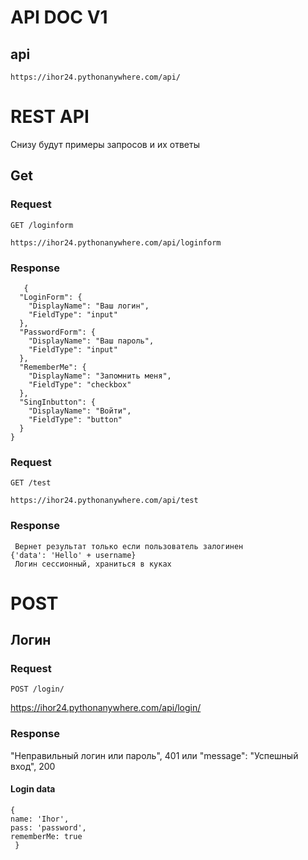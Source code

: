 # API DOC V1


## api

    https://ihor24.pythonanywhere.com/api/

# REST API

Снизу будут примеры запросов и их ответы

## Get

### Request

`GET /loginform`

    https://ihor24.pythonanywhere.com/api/loginform

### Response

	   {
	  "LoginForm": {
		"DisplayName": "Ваш логин",
		"FieldType": "input"
	  },
	  "PasswordForm": {
		"DisplayName": "Ваш пароль",
		"FieldType": "input"
	  },
	  "RememberMe": {
		"DisplayName": "Запомнить меня",
		"FieldType": "checkbox"
	  },
	  "SingInbutton": {
		"DisplayName": "Войти",
		"FieldType": "button"
	  }
	}
### Request

`GET /test`

    https://ihor24.pythonanywhere.com/api/test

### Response
	 Вернет результат только если пользователь залогинен
	{'data': 'Hello' + username}
	 Логин сессионный, храниться в куках
	
# POST
## Логин

### Request

`POST /login/`

 https://ihor24.pythonanywhere.com/api/login/

### Response
	
"Неправильный логин или пароль", 401
или
"message": "Успешный вход", 200

#### Login data
	{
	name: 'Ihor',
	pass: 'password',
	rememberMe: true
	 }
